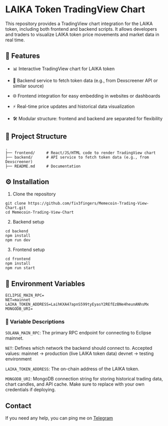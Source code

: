 # LAIKA Token TradingView Chart

This repository provides a TradingView chart integration for the LAIKA token, including both frontend and backend scripts. It allows developers and traders to visualize LAIKA token price movements and market data in real time.

## 🚀 Features

- 📊 Interactive TradingView chart for LAIKA token

- 🔗 Backend service to fetch token data (e.g., from Dexscreener API or similar source)

- 🌐 Frontend integration for easy embedding in websites or dashboards

- ⚡ Real-time price updates and historical data visualization

- 🛠️ Modular structure: frontend and backend are separated for flexibility

## 📂 Project Structure
```
.
├── frontend/     # React/JS/HTML code to render TradingView chart
├── backend/      # API service to fetch token data (e.g., from Dexscreener)
├── README.md     # Documentation
```

## ⚙️ Installation

1. Clone the repository
```
git clone https://github.com/fiv3fingers/Memecoin-Trading-View-Chart.git
cd Memecoin-Trading-View-Chart
```

2. Backend setup
```
cd backend
npm install
npm run dev
```

3. Frontend setup
```
cd frontend
npm install
npm run start
```

## 🔑 Environment Variables
```
ECLIPSE_MAIN_RPC=
NET=mainnet
LAIKA_TOKEN_ADDRESS=LaihKXA47apnS599tyEyasY2REfEzBNe4heunANhsMx
MONGODB_URI=
```

### 📖 Variable Descriptions
`SOLANA_MAIN_RPC`: The primary RPC endpoint for connecting to Eclipse mainnet.

`NET`: Defines which network the backend should connect to. Accepted values: mainnet → production (live LAIKA token data) devnet → testing environment

`LAIKA_TOKEN_ADDRESS`: The on-chain address of the LAIKA token.

`MONGODB_URI`: MongoDB connection string for storing historical trading data, chart candles, and API cache. Make sure to replace with your own credentials if deploying.

## Contact
If you need any help, you can ping me on [Telegram](https://t.me/idioRusty)
